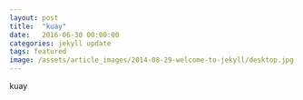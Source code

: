 ```yaml
---
layout: post
title:  "kuay"
date:   2016-06-30 00:00:00
categories: jekyll update
tags: featured
image: /assets/article_images/2014-08-29-welcome-to-jekyll/desktop.jpg
---
```

kuay
